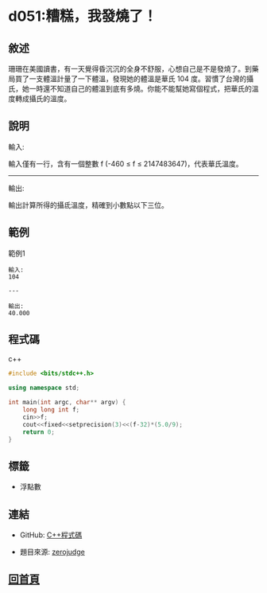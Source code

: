 
# d051:糟糕，我發燒了！

## 敘述

珊珊在美國讀書，有一天覺得昏沉沉的全身不舒服，心想自己是不是發燒了。到藥局買了一支體溫計量了一下體溫，發現她的體溫是華氏 104 度。習慣了台灣的攝氏，她一時還不知道自己的體溫到底有多燒。你能不能幫她寫個程式，把華氏的溫度轉成攝氏的溫度。
								
## 說明

輸入:

輸入僅有一行，含有一個整數 f (-460 ≤ f ≤ 2147483647)，代表華氏溫度。

---

輸出:

輸出計算所得的攝氐溫度，精確到小數點以下三位。

## 範例

範例1

```text
輸入:
104

---

輸出:
40.000
```

## 程式碼
    
c++

```cpp
#include <bits/stdc++.h>

using namespace std;

int main(int argc, char** argv) {
	long long int f;
	cin>>f;
	cout<<fixed<<setprecision(3)<<(f-32)*(5.0/9);
	return 0;
}

```

## 標籤
- 浮點數


## 連結

- GitHub: [C++程式碼](https://github.com/henryleecode23/solve_record/blob/main/zerojudge/d051/main.cpp)

- 題目來源: [zerojudge](https://zerojudge.tw/ShowProblem?problemid=d051)

## [回首頁](https://henryleecode23.github.io/solve_record/)
